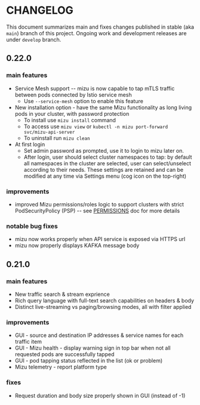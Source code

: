 # CHANGELOG
This document summarizes main and fixes changes published in stable (aka `main`) branch of this project.
Ongoing work and development releases are under `develop` branch.

## 0.22.0

### main features
* Service Mesh support -- mizu is now capable to tap mTLS traffic between pods connected by Istio service mesh
  * Use `--service-mesh` option to enable this feature
* New installation option - have the same Mizu functionality as long living pods in your cluster, with password protection
  * To install use `mizu install` command
  * To access use `mizu view` or `kubectl -n mizu port-forward svc/mizu-api-server`
  * To uninstall run `mizu clean`
* At first login
  * Set admin password as prompted, use it to login to mizu later on.
  * After login, user should select cluster namespaces to tap: by default all namespaces in the cluster are selected, user can select/unselect according to their needs. These settings are retained and can be modified at any time via Settings menu (cog icon on the top-right)


### improvements
* improved Mizu permissions/roles logic to support clusters with strict PodSecurityPolicy (PSP) -- see [PERMISSIONS](PERMISSIONS.md) doc for more details
 
### notable bug fixes
* mizu now works properly when API service is exposed via HTTPS url
* mizu now properly displays KAFKA message body 




## 0.21.0

### main features
* New traffic search & stream exprience
* Rich query language with full-text search capabilities on headers & body
* Distinct live-streaming vs paging/browsing modes, all with filter applied

### improvements
* GUI - source and destination IP addresses & service names for each traffic item
* GUI - Mizu health - display warning sign in top bar when not all requested pods are successfully tapped
* GUI - pod tapping status reflected in the list (ok or problem)
* Mizu telemetry - report platform type

### fixes
* Request duration and body size properly shown in GUI (instead of -1)
